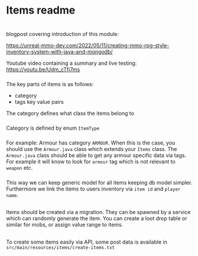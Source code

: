 # Items readme

#
blogpost covering introduction of this module:

https://unreal-mmo-dev.com/2022/05/11/creating-mmo-rpg-style-inventory-system-with-java-and-mongodb/

Youtube video containing a summary and live testing:
https://youtu.be/Udm_cTfi7ms

###
The key parts of items is as follows:
- category
- tags key value pairs

The category defines what class the items belong to
###
Category is defined by enum `ItemType`
###
For example: Armour has category `ARMOUR`. 
When this is the case, you should use the `Armour.java` class
which extends your `Items` class.
The `Armour.java` class should be able to get any armour specific 
data via tags. For example it will know to look for `armour` tag
which is not relevant to `weapon` etc.

###
This way we can keep generic model for all items keeping db model simpler.
Furthermore we link the items to users inventory via `item id` and `player name`.

##
Items should be created via a migration. 
They can be spawned by a service which can randomly generate the item.
You can create a loot drop table or similar for mobs, or assign value range to items.

## 
To create some items easily via API, some post data is available in `src/main/resources/items/create-items.txt`
